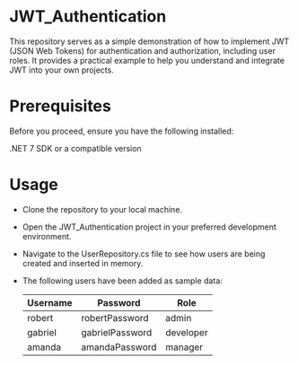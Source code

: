 # JWT_Authentication

This repository serves as a simple demonstration of how to implement JWT (JSON Web Tokens) for authentication and authorization, including user roles. It provides a practical example to help you understand and integrate JWT into your own projects.

# Prerequisites
Before you proceed, ensure you have the following installed:

.NET 7 SDK or a compatible version

# Usage

- Clone the repository to your local machine.
- Open the JWT_Authentication project in your preferred development environment.
- Navigate to the UserRepository.cs file to see how users are being created and inserted in memory.
- The following users have been added as sample data:
  
  | Username | Password       | Role      |
  |----------|----------------|-----------|
  | robert   | robertPassword | admin     |
  | gabriel  | gabrielPassword| developer |
  | amanda   | amandaPassword | manager   |
